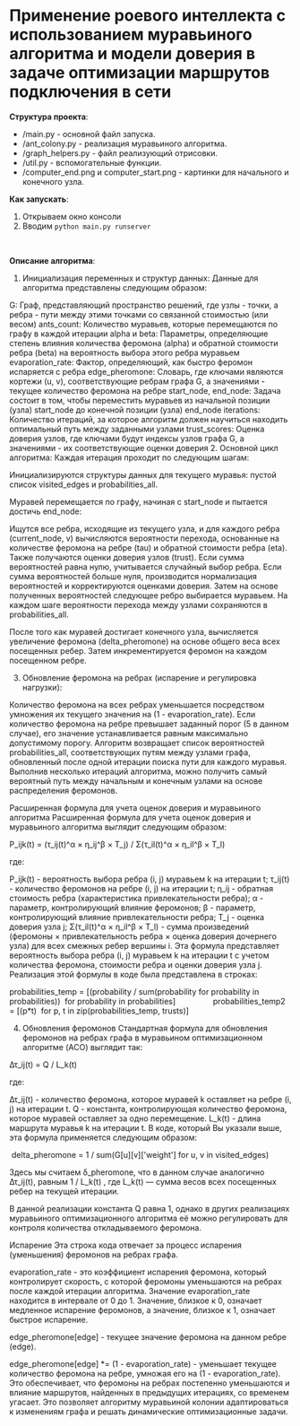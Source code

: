 # Применение роевого интеллекта с использованием муравьиного алгоритма и модели доверия в задаче оптимизации маршрутов подключения в сети

**Структура проекта**: 
- /main.py - основной файл запуска. 
- /ant_colony.py - реализация муравьиного алгоритма.
- /graph_helpers.py - файл реализующий отрисовки.
- /util.py - вспомогательные функции.
- /computer_end.png и  computer_start.png - картинки для начального и конечного узла.

**Как запускать**: 
1. Открываем окно консоли
2. Вводим `python main.py runserver`
<br/>


**Описание алгоритма**:

1. Инициализация переменных и структур данных:
Данные для алгоритма представлены следующим образом:

G: Граф, представляющий пространство решений, где узлы - точки, а ребра - пути между этими точками со связанной стоимостью (или весом)
ants_count: Количество муравьев, которые перемещаются по графу в каждой итерации
alpha и beta: Параметры, определяющие степень влияния количества феромона (alpha) и обратной стоимости ребра (beta) на вероятность выбора этого ребра муравьем
evaporation_rate: Фактор, определяющий, как быстро феромон испаряется с ребра
edge_pheromone: Словарь, где ключами являются кортежи (u, v), соответствующие ребрам графа G, а значениями - текущее количество феромона на ребре
start_node, end_node: Задача состоит в том, чтобы переместить муравьев из начальной позиции (узла) start_node до конечной позиции (узла) end_node
iterations: Количество итераций, за которое алгоритм должен научиться находить оптимальный путь между заданными узлами
trust_scores: Оценка доверия узлов, где ключами будут индексы узлов графа G, а значениями - их соответствующие оценки доверия
2. Основной цикл алгоритма:
Каждая итерация проходит по следующим шагам:

Инициализируются структуры данных для текущего муравья: пустой список visited_edges и probabilities_all.

Муравей перемещается по графу, начиная с start_node и пытается достичь end_node:

Ищутся все ребра, исходящие из текущего узла, и для каждого ребра (current_node, v) вычисляются вероятности перехода, основанные на количестве феромона на ребре (tau) и обратной стоимости ребра (eta). Также получаются оценки доверия узлов (trust).
Если сумма вероятностей равна нулю, учитывается случайный выбор ребра.
Если сумма вероятностей больше нуля, производится нормализация вероятностей и корректируются оценками доверия. Затем на основе полученных вероятностей следующее ребро выбирается муравьем.
На каждом шаге вероятности перехода между узлами сохраняются в probabilities_all.

После того как муравей достигает конечного узла, вычисляется увеличение феромона (delta_pheromone) на основе общего веса всех посещенных ребер. Затем инкрементируется феромон на каждом посещенном ребре.

3. Обновление феромона на ребрах (испарение и регулировка нагрузки):

Количество феромона на всех ребрах уменьшается посредством умножения их текущего значения на (1 - evaporation_rate).
Если количество феромона на ребре превышает заданный порог (5 в данном случае), его значение устанавливается равным максимально допустимому порогу.
Алгоритм возвращает список вероятностей probabilities_all, соответствующих путям между узлами графа, обновленный после одной итерации поиска пути для каждого муравья. Выполнив несколько итераций алгоритма, можно получить самый вероятный путь между начальным и конечным узлами на основе распределения феромонов.



Расширенная формула для учета оценок доверия и муравьиного алгоритма
Расширенная формула для учета оценок доверия и муравьиного алгоритма выглядит следующим образом:

P_ijk(t) = (τ_ij(t)^α × η_ij^β × T_j) / Σ(τ_il(t)^α × η_il^β × T_l)

где:

P_ijk(t) - вероятность выбора ребра (i, j) муравьем k на итерации t;
τ_ij(t) - количество феромонов на ребре (i, j) на итерации t;
η_ij - обратная стоимость ребра (характеристика привлекательности ребра);
α - параметр, контролирующий влияние феромонов;
β - параметр, контролирующий влияние привлекательности ребра;
T_j - оценка доверия узла j;
Σ(τ_il(t)^α × η_il^β × T_l) - сумма произведений (феромоны × привлекательность ребра × оценка доверия дочернего узла) для всех смежных ребер вершины i.
Эта формула представляет вероятность выбора ребра (i, j) муравьем k на итерации t с учетом количества феромона, стоимости ребра и оценки доверия узла j. Реализация этой формулы в коде была представлена в строках:

probabilities_temp = [(probability / sum(probability for probability in probabilities))  for probability in probabilities]
                probabilities_temp2 = [(p*t)  for p, t in zip(probabilities_temp, trusts)]



4. Обновления феромонов
Стандартная формула для обновления феромонов на ребрах графа в муравьином оптимизационном алгоритме (ACO) выглядит так:

Δτ_ij(t) = Q / L_k(t)

где:

Δτ_ij(t) - количество феромона, которое муравей k оставляет на ребре (i, j) на итерации t.
Q - константа, контролирующая количество феромона, которое муравей оставляет за одно перемещение.
L_k(t) - длина маршрута муравья k на итерации t.
В коде, который Вы указали выше, эта формула применяется следующим образом:

 delta_pheromone = 1 / sum(G[u][v]['weight'] for u, v in visited_edges)

Здесь мы считаем δ_pheromone, что в данном случае аналогично Δτ_ij(t), равным 1 / L_k(t) , где L_k(t) — сумма весов всех посещенных ребер на текущей итерации.

В данной реализации константа Q равна 1, однако в других реализациях муравьиного оптимизационного алгоритма её можно регулировать для контроля количества откладываемого феромона.









Испарение
Эта строка кода отвечает за процесс испарения (уменьшения) феромонов на ребрах графа.

evaporation_rate - это коэффициент испарения феромона, который контролирует скорость, с которой феромоны уменьшаются на ребрах после каждой итерации алгоритма. Значение evaporation_rate находится в интервале от 0 до 1. Значение, близкое к 0, означает медленное испарение феромонов, а значение, близкое к 1, означает быстрое испарение.

edge_pheromone[edge] - текущее значение феромона на данном ребре (edge).

edge_pheromone[edge] *= (1 - evaporation_rate) - уменьшает текущее количество феромона на ребре, умножая его на (1 - evaporation_rate). Это обеспечивает, что феромоны на ребрах постепенно уменьшаются и влияние маршрутов, найденных в предыдущих итерациях, со временем угасает. Это позволяет алгоритму муравьиной колонии адаптироваться к изменениям графа и решать динамические оптимизационные задачи.